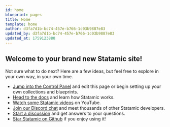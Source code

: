 ```yaml
---
id: home
blueprint: pages
title: Home
template: home
author: d3fa7d1b-bc74-457e-b766-1c03b9887e83
updated_by: d3fa7d1b-bc74-457e-b766-1c03b9887e83
updated_at: 1759123880
---
```

## Welcome to your brand new Statamic site!

Not sure what to do next? Here are a few ideas, but feel free to explore in your own way, in your own time.

- [Jump into the Control Panel](/cp) and edit this page or begin setting up your own collections and blueprints.
- [Head to the docs](https://statamic.dev) and learn how Statamic works.
- [Watch some Statamic videos](https://youtube.com/statamic) on YouTube.
- [Join our Discord chat](https://statamic.com/discord) and meet thousands of other Statamic developers.
- [Start a discussion](https://github.com/statamic/cms/discussions) and get answers to your questions.
- [Star Statamic on Github](https://github.com/statamic/cms) if you enjoy using it!